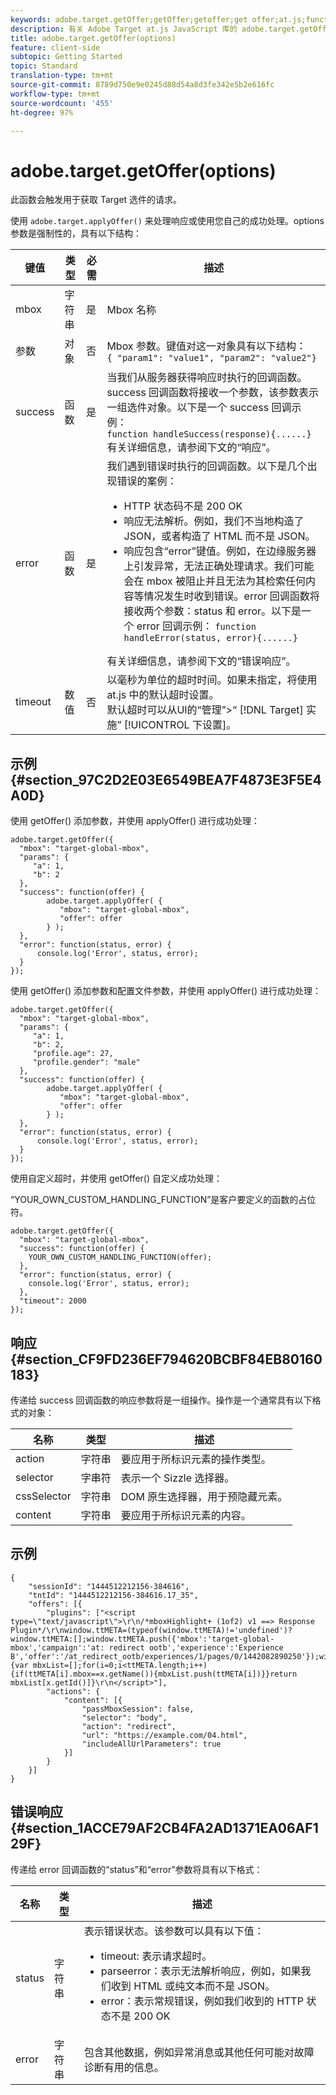 ```yaml
---
keywords: adobe.target.getOffer;getOffer;getoffer;get offer;at.js;functions;function
description: 有关 Adobe Target at.js JavaScript 库的 adobe.target.getOffer(options) 函数的信息。
title: adobe.target.getOffer(options)
feature: client-side
subtopic: Getting Started
topic: Standard
translation-type: tm+mt
source-git-commit: 8789d750e9e0245d88d54a8d3fe342e5b2e616fc
workflow-type: tm+mt
source-wordcount: '455'
ht-degree: 97%

---
```



# adobe.target.getOffer(options)

此函数会触发用于获取 Target 选件的请求。

使用 `adobe.target.applyOffer()` 来处理响应或使用您自己的成功处理。options 参数是强制性的，具有以下结构：

| 键值 | 类型 | 必需 | 描述 |
|--- |--- |--- |--- |
| mbox | 字符串 | 是 | Mbox 名称 |
| 参数 | 对象 | 否 | Mbox 参数。键值对这一对象具有以下结构：<br>`{ "param1": "value1", "param2": "value2"}` |
| success | 函数 | 是 | 当我们从服务器获得响应时执行的回调函数。success 回调函数将接收一个参数，该参数表示一组选件对象。以下是一个 success 回调示例：<br>`function handleSuccess(response){......}`<br>有关详细信息，请参阅下文的“响应”。 |
| error | 函数 | 是 | 我们遇到错误时执行的回调函数。以下是几个出现错误的案例：<ul><li>HTTP 状态码不是 200 OK</li><li>响应无法解析。例如，我们不当地构造了 JSON，或者构造了 HTML 而不是 JSON。</li><li>响应包含“error”键值。例如，在边缘服务器上引发异常，无法正确处理请求。我们可能会在 mbox 被阻止并且无法为其检索任何内容等情况发生时收到错误。error 回调函数将接收两个参数：status 和 error。以下是一个 error 回调示例： `function handleError(status, error){......}`</li></ul>有关详细信息，请参阅下文的“错误响应”。 |
| timeout | 数值 | 否 | 以毫秒为单位的超时时间。如果未指定，将使用 at.js 中的默认超时设置。<br>默认超时可以从UI的“管理”>“ [!DNL Target] 实施” [!UICONTROL 下设置]。 |

## 示例 {#section_97C2D2E03E6549BEA7F4873E3F5E4A0D}

使用 getOffer() 添加参数，并使用 applyOffer() 进行成功处理：

```
adobe.target.getOffer({   
  "mbox": "target-global-mbox", 
  "params": { 
     "a": 1, 
     "b": 2 
  }, 
  "success": function(offer) {           
        adobe.target.applyOffer( {  
           "mbox": "target-global-mbox", 
           "offer": offer  
        } ); 
  },   
  "error": function(status, error) {           
      console.log('Error', status, error); 
  } 
});
```

使用 getOffer() 添加参数和配置文件参数，并使用 applyOffer() 进行成功处理：

```
adobe.target.getOffer({   
  "mbox": "target-global-mbox", 
  "params": { 
     "a": 1, 
     "b": 2, 
     "profile.age": 27, 
     "profile.gender": "male" 
  }, 
  "success": function(offer) {           
        adobe.target.applyOffer( {  
           "mbox": "target-global-mbox", 
           "offer": offer  
        } ); 
  },   
  "error": function(status, error) {           
      console.log('Error', status, error); 
  } 
});
```

使用自定义超时，并使用 getOffer() 自定义成功处理：

“YOUR_OWN_CUSTOM_HANDLING_FUNCTION”是客户要定义的函数的占位符。

```
adobe.target.getOffer({     
  "mbox": "target-global-mbox",   
  "success": function(offer) { 
    YOUR_OWN_CUSTOM_HANDLING_FUNCTION(offer);   
  }, 
  "error": function(status, error) {                 
    console.log('Error', status, error);   
  },   
  "timeout": 2000 
});
```

## 响应 {#section_CF9FD236EF794620BCBF84EB80160183}

传递给 success 回调函数的响应参数将是一组操作。操作是一个通常具有以下格式的对象：

| 名称 | 类型 | 描述 |
|--- |--- |--- |
| action | 字符串 | 要应用于所标识元素的操作类型。 |
| selector | 字串符 | 表示一个 Sizzle 选择器。 |
| cssSelector | 字符串 | DOM 原生选择器，用于预隐藏元素。 |
| content | 字符串 | 要应用于所标识元素的内容。 |

## 示例

```
{ 
    "sessionId": "1444512212156-384616", 
    "tntId": "1444512212156-384616.17_35", 
    "offers": [{ 
        "plugins": ["<script type=\"text/javascript\">\r\n/*mboxHighlight+ (1of2) v1 ==> Response Plugin*/\r\nwindow.ttMETA=(typeof(window.ttMETA)!='undefined')?window.ttMETA:[];window.ttMETA.push({'mbox':'target-global-mbox','campaign':'at: redirect ootb','experience':'Experience B','offer':'/at_redirect_ootb/experiences/1/pages/0/1442082890250'});window.ttMBX=function(x){var mbxList=[];for(i=0;i<ttMETA.length;i++){if(ttMETA[i].mbox==x.getName()){mbxList.push(ttMETA[i])}}return mbxList[x.getId()]}\r\n</script>"], 
        "actions": { 
            "content": [{ 
                "passMboxSession": false, 
                "selector": "body", 
                "action": "redirect", 
                "url": "https://example.com/04.html", 
                "includeAllUrlParameters": true 
            }] 
        } 
    }] 
}
```

## 错误响应 {#section_1ACCE79AF2CB4FA2AD1371EA06AF129F}

传递给 error 回调函数的“status”和“error”参数将具有以下格式：

| 名称 | 类型 | 描述 |
|--- |--- |--- |
| status | 字符串 | 表示错误状态。该参数可以具有以下值：<ul><li>timeout: 表示请求超时。</li><li>parseerror：表示无法解析响应，例如，如果我们收到 HTML 或纯文本而不是 JSON。</li><li>error：表示常规错误，例如我们收到的 HTTP 状态不是 200 OK</li></ul> |
| error | 字符串 | 包含其他数据，例如异常消息或其他任何可能对故障诊断有用的信息。 |